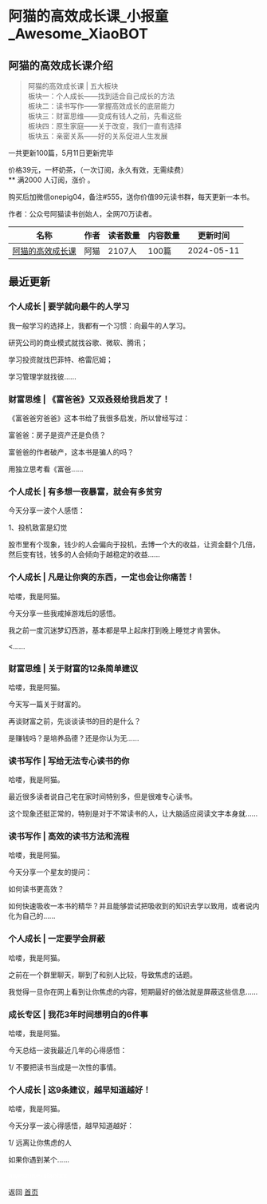 # 阿猫的高效成长课_小报童_Awesome_XiaoBOT

## 阿猫的高效成长课介绍
> 阿猫的高效成长课 | 五大板块    
板块一：个人成长——找到适合自己成长的方法    
板块二：读书写作——掌握高效成长的底层能力    
板块三：财富思维——变成有钱人之前，先看这些    
板块四：原生家庭——关于改变，我们一直有选择    
板块五：亲密关系——好的关系促进人生发展    
    
一共更新100篇，5月11日更新完毕    
    
价格39元，一杯奶茶，（一次订阅，永久有效，无需续费）    
** 满2000 人订阅，涨价 。    
    
购买后加微信onepig04，备注#555，送你价值99元读书群，每天更新一本书。    
    
作者：公众号阿猫读书创始人，全网70万读者。  
  


|名称|作者|读者数量|内容数量|更新时间|
|---|---|---|---|---|
|[阿猫的高效成长课](https://xiaobot.net/p/readcat?refer=0b133df9-27dc-423b-8101-639049001c13)|阿猫|2107人|100篇|2024-05-11|

## 最近更新
### 个人成长 | 要学就向最牛的人学习

我一般学习的选择上，我都有一个习惯：向最牛的人学习。

研究公司的商业模式就找谷歌、微软、腾讯；

学习投资就找巴菲特、格雷厄姆；

学习管理学就找彼......

### 财富思维 | 《富爸爸》又双叒叕给我启发了！

《富爸爸穷爸爸》这本书给了我很多启发，所以曾经写过：

富爸爸：房子是资产还是负债？

富爸爸的作者破产，这本书是骗人的吗？

用独立思考看《富爸......

### 个人成长 | 有多想一夜暴富，就会有多贫穷

今天分享一波个人感悟：

1、投机致富是幻觉

股市里有个现象，钱少的人会偏向于投机，去博一个大的收益，让资金翻个几倍，然后变有钱，钱多的人会倾向于越稳定的收益......

### 个人成长 | 凡是让你爽的东西，一定也会让你痛苦！

哈喽，我是阿猫。

今天分享一些我戒掉游戏后的感悟。

我之前一度沉迷梦幻西游，基本都是早上起床打到晚上睡觉才肯罢休。

<......

### 财富思维 | 关于财富的12条简单建议

哈喽，我是阿猫。

今天写一篇关于财富的。

再谈财富之前，先谈谈读书的目的是什么？

是赚钱吗？是培养品德？还是你认为无......

### 读书写作 | 写给无法专心读书的你

哈喽，我是阿猫。

最近很多读者说自己宅在家时间特别多，但是很难专心读书。

这个现象还挺正常的，特别是对于不常读书的人，让大脑适应阅读文字本身就......

### 读书写作 | 高效的读书方法和流程

哈喽，我是阿猫。

今天分享一个星友的提问：

如何读书更高效？

如何快速吸收一本书的精华？并且能够尝试把吸收到的知识去学以致用，或者说内化为自己的......

### 个人成长 | 一定要学会屏蔽

哈喽，我是阿猫。

之前在一个群里聊天，聊到了和别人比较，导致焦虑的话题。

我觉得一旦你在网上看到让你焦虑的内容，短期最好的做法就是屏蔽这些信息......

### 成长专区 | 我花3年时间想明白的6件事

哈喽，我是阿猫。



今天总结一波我最近几年的心得感悟：



1/ 不要把读书当成是一次性的事情。

### 个人成长 | 这9条建议，越早知道越好！

哈喽，我是阿猫。



今天分享一波心得感悟，越早知道越好：



1/ 远离让你焦虑的人



如果你遇到某个......


<a href="https://github.com/Reno9527/awesome-xiaobot" style="color: white; text-decoration: none;">awesome-xiaobot</a>

返回 [首页](../README.md)
